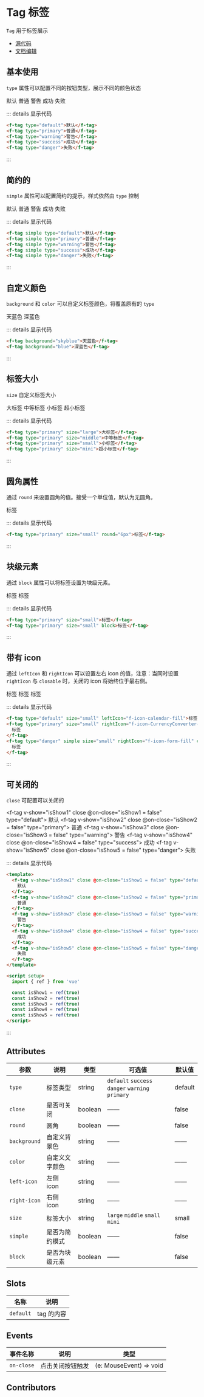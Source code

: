 # Tag 标签

`Tag` 用于标签展示

- [源代码](https://github.com/FightingDesign/fighting-design/tree/master/packages/fighting-components/tag)
- [文档编辑](https://github.com/FightingDesign/fighting-design/blob/master/docs/docs/components/tag.md)

## 基本使用

`type` 属性可以配置不同的按钮类型，展示不同的颜色状态

<f-tag type="default">默认</f-tag>
<f-tag type="primary">普通</f-tag>
<f-tag type="warning">警告</f-tag>
<f-tag type="success">成功</f-tag>
<f-tag type="danger">失败</f-tag>

::: details 显示代码

```html
<f-tag type="default">默认</f-tag>
<f-tag type="primary">普通</f-tag>
<f-tag type="warning">警告</f-tag>
<f-tag type="success">成功</f-tag>
<f-tag type="danger">失败</f-tag>
```

:::

## 简约的

`simple` 属性可以配置简约的提示，样式依然由 `type` 控制

<f-tag simple type="default">默认</f-tag>
<f-tag simple type="primary">普通</f-tag>
<f-tag simple type="warning">警告</f-tag>
<f-tag simple type="success">成功</f-tag>
<f-tag simple type="danger">失败</f-tag>

::: details 显示代码

```html
<f-tag simple type="default">默认</f-tag>
<f-tag simple type="primary">普通</f-tag>
<f-tag simple type="warning">警告</f-tag>
<f-tag simple type="success">成功</f-tag>
<f-tag simple type="danger">失败</f-tag>
```

:::

## 自定义颜色

`background` 和 `color` 可以自定义标签颜色，将覆盖原有的 `type`

<f-tag background="skyblue">天蓝色</f-tag>
<f-tag background="blue">深蓝色</f-tag>

::: details 显示代码

```html
<f-tag background="skyblue">天蓝色</f-tag>
<f-tag background="blue">深蓝色</f-tag>
```

:::

## 标签大小

`size` 自定义标签大小

<f-tag type="primary" size="large">大标签</f-tag>
<f-tag type="primary" size="middle">中等标签</f-tag>
<f-tag type="primary" size="small">小标签</f-tag>
<f-tag type="primary" size="mini">超小标签</f-tag>

::: details 显示代码

```html
<f-tag type="primary" size="large">大标签</f-tag>
<f-tag type="primary" size="middle">中等标签</f-tag>
<f-tag type="primary" size="small">小标签</f-tag>
<f-tag type="primary" size="mini">超小标签</f-tag>
```

:::

## 圆角属性

通过 `round` 来设置圆角的值。接受一个单位值，默认为无圆角。

<f-tag type="primary" size="small" round="6px">标签</f-tag>

::: details 显示代码

```html
<f-tag type="primary" size="small" round="6px">标签</f-tag>
```

:::

## 块级元素

通过 `block` 属性可以将标签设置为块级元素。

<f-tag type="primary" size="small">标签</f-tag>
<f-tag type="primary" size="small" block>标签</f-tag>

::: details 显示代码

```html
<f-tag type="primary" size="small">标签</f-tag>
<f-tag type="primary" size="small" block>标签</f-tag>
```

:::

## 带有 icon

通过 `leftIcon` 和 `rightIcon` 可以设置左右 icon 的值，注意：当同时设置 `rightIcon` 与 `closable` 时，关闭的 icon 将始终位于最右侧。

<f-tag type="default" size="small" leftIcon="f-icon-Daytimemode">标签</f-tag>
<f-tag type="primary" size="small" rightIcon="f-icon-email">标签</f-tag>
<f-tag type="danger" simple size="small" rightIcon="f-icon-form-fill" closable>标签</f-tag>

::: details 显示代码

```html
<f-tag type="default" size="small" leftIcon="f-icon-calendar-fill">标签</f-tag>
<f-tag type="primary" size="small" rightIcon="f-icon-CurrencyConverter-fill">
  标签
</f-tag>
<f-tag type="danger" simple size="small" rightIcon="f-icon-form-fill" closable>
  标签
</f-tag>
```

:::

## 可关闭的

`close` 可配置可以关闭的

<f-tag v-show="isShow1" close @on-close="isShow1 = false" type="default">
默认
</f-tag>
<f-tag v-show="isShow2" close @on-close="isShow2 = false" type="primary">
普通
</f-tag>
<f-tag v-show="isShow3" close @on-close="isShow3 = false" type="warning">
警告
</f-tag>
<f-tag v-show="isShow4" close @on-close="isShow4 = false" type="success">
成功
</f-tag>
<f-tag v-show="isShow5" close @on-close="isShow5 = false" type="danger">
失败
</f-tag>

::: details 显示代码

```html
<template>
  <f-tag v-show="isShow1" close @on-close="isShow1 = false" type="default">
    默认
  </f-tag>
  <f-tag v-show="isShow2" close @on-close="isShow2 = false" type="primary">
    普通
  </f-tag>
  <f-tag v-show="isShow3" close @on-close="isShow3 = false" type="warning">
    警告
  </f-tag>
  <f-tag v-show="isShow4" close @on-close="isShow4 = false" type="success">
    成功
  </f-tag>
  <f-tag v-show="isShow5" close @on-close="isShow5 = false" type="danger">
    失败
  </f-tag>
</template>

<script setup>
  import { ref } from 'vue'

  const isShow1 = ref(true)
  const isShow2 = ref(true)
  const isShow3 = ref(true)
  const isShow4 = ref(true)
  const isShow5 = ref(true)
</script>
```

:::

## Attributes

| 参数         | 说明           | 类型    | 可选值                                           | 默认值  |
| ------------ | -------------- | ------- | ------------------------------------------------ | ------- |
| `type`       | 标签类型       | string  | `default` `success` `danger` `warning` `primary` | default |
| `close`      | 是否可关闭     | boolean | ——                                               | false   |
| `round`      | 圆角           | boolean | ——                                               | false   |
| `background` | 自定义背景色   | string  | ——                                               | ——      |
| `color`      | 自定义文字颜色 | string  | ——                                               | ——      |
| `left-icon`  | 左侧 icon      | string  | ——                                               | ——      |
| `right-icon` | 右侧 icon      | string  | ——                                               | ——      |
| `size`       | 标签大小       | string  | `large` `middle` `small` `mini`                  | small   |
| `simple`     | 是否为简约模式 | boolean | ——                                               | false   |
| `block`      | 是否为块级元素 | boolean | ——                                               | false   |

## Slots

| 名称      | 说明       |
| --------- | ---------- |
| `default` | tag 的内容 |

## Events

| 事件名称   | 说明             | 类型                    |
| ---------- | ---------------- | ----------------------- |
| `on-close` | 点击关闭按钮触发 | (e: MouseEvent) => void |

## Contributors

<a href="https://github.com/Tyh2001" target="_blank">
  <f-avatar round src="https://avatars.githubusercontent.com/u/73180970?v=4" />
</a>

<a href="https://github.com/konvyi" target="_blank">
  <f-avatar round src="https://avatars.githubusercontent.com/u/44802220?v=4" />
</a>

<script setup>
  import { ref } from 'vue'

  const isShow1 = ref(true)
  const isShow2 = ref(true)
  const isShow3 = ref(true)
  const isShow4 = ref(true)
  const isShow5 = ref(true)
</script>

<style scoped>
.f-tag {
  margin: 5px;
}
</style>
